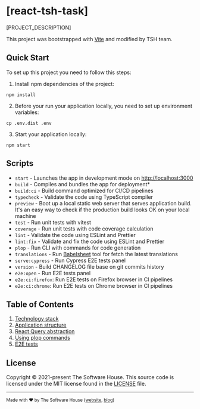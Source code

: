 # [react-tsh-task]

[PROJECT_DESCRIPTION]

This project was bootstrapped with [Vite](https://github.com/vitejs/vite) and modified by TSH team.

## Quick Start

To set up this project you need to follow this steps:

1. Install npm dependencies of the project:
```shell
npm install
```

2. Before your run your application locally, you need to set up environment variables:
```shell
cp .env.dist .env
```

3. Start your application locally:
```shell
npm start
```

## Scripts

- `start` - Launches the app in development mode on [http://localhost:3000](http://localhost:3000)
- `build` - Compiles and bundles the app for deployment*
- `build:ci` - Build command optimized for CI/CD pipelines
- `typecheck` - Validate the code using TypeScript compiler
- `preview` - Boot up a local static web server that serves application build. It's an easy way to check if the production build looks OK on your local machine
- `test` - Run unit tests with vitest
- `coverage` - Run unit tests with code coverage calculation
- `lint` - Validate the code using ESLint and Prettier
- `lint:fix` - Validate and fix the code using ESLint and Prettier
- `plop` - Run CLI with commands for code generation
- `translations` - Run [Babelsheet](https://github.com/TheSoftwareHouse/babelsheet2) tool for fetch the latest translations
- `serve:cypress` - Run Cypress E2E tests panel
- `version` - Build CHANGELOG file base on git commits history
- `e2e:open` - Run E2E tests panel
- `e2e:ci:firefox`: Run E2E tests on Firefox browser in CI pipelines
- `e2e:ci:chrome`: Run E2E tests on Chrome browser in CI pipelines

## Table of Contents

1. [Technology stack](/docs/01-technology-stack.md)
2. [Application structure](/docs/02-application-structure.md)
3. [React Query abstraction](/docs/03-react-query-abstraction.md)
4. [Using plop commands](/docs/04-using-plop-commands.md)
5. [E2E tests](/docs/05-e2e-tests.md)

## License

Copyright © 2021-present The Software House. This source code is licensed under the MIT license found in the
[LICENSE](LICENSE.md) file.

---
<sup>
Made with ♥ by The Software House (<a href="https://tsh.io">website</a>, <a href="https://tsh.io/blog">blog</a>)
</sup>